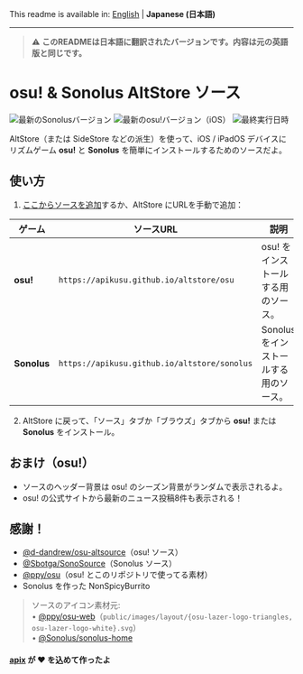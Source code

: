 This readme is available in: [English](README.md) | **Japanese (日本語)**

---

> ⚠️ **このREADMEは日本語に翻訳されたバージョンです。内容は元の英語版と同じです。**

# osu! & Sonolus AltStore ソース

![最新のSonolusバージョン](https://img.shields.io/badge/dynamic/json?url=https%3A%2F%2Fapikusu.github.io%2Faltstore%2Fsonolus&query=apps%5B0%5D.versions%5B0%5D.marketingVersion&label=Sonolusのバージョン)
![最新のosu!バージョン（iOS）](https://img.shields.io/badge/dynamic/json?url=https%3A%2F%2Fapikusu.github.io%2Faltstore%2Fosu&query=apps%5B0%5D.versions%5B0%5D.buildVersion&label=osu!のバージョン&color=F964A7)
![最終実行日時](https://img.shields.io/badge/dynamic/json?url=https%3A%2F%2Fapi.github.com%2Frepositories%2F973253992%2Factions%2Fworkflows%2F158497856%2Fruns%3Fstatus%3Dcompleted%26per_page%3D1&query=%24.workflow_runs%5B0%5D.updated_at&label=最終実行日時&color=dark_green)

AltStore（または SideStore などの派生）を使って、iOS / iPadOS デバイスにリズムゲーム **osu!** と **Sonolus** を簡単にインストールするためのソースだよ。

## 使い方

1. [ここからソースを追加](https://apikusu.github.io/altstore)するか、AltStore にURLを手動で追加：

| ゲーム      | ソースURL                                    | 説明                                   |
| ----------- | -------------------------------------------- | -------------------------------------- |
| **osu!**    | `https://apikusu.github.io/altstore/osu`     | osu! をインストールする用のソース。    |
| **Sonolus** | `https://apikusu.github.io/altstore/sonolus` | Sonolus をインストールする用のソース。 |

2. AltStore に戻って、「ソース」タブか「ブラウズ」タブから **osu!** または **Sonolus** をインストール。

## おまけ（osu!）

- ソースのヘッダー背景は osu! のシーズン背景がランダムで表示されるよ。
- osu! の公式サイトから最新のニュース投稿8件も表示される！

## 感謝！

- [@d-dandrew/osu-altsource](https://github.com/d-dandrew/osu-altsource)（osu! ソース）
- [@Sbotga/SonoSource](https://github.com/Sbotga/SonoSource)（Sonolus ソース）
- [@ppy/osu](https://github.com/ppy/osu)（osu! とこのリポジトリで使ってる素材）
- Sonolus を作った NonSpicyBurrito

> ソースのアイコン素材元:  
> • [@ppy/osu-web](https://github.com/ppy/osu-web)（`public/images/layout/{osu-lazer-logo-triangles, osu-lazer-logo-white}.svg`）  
> • [@Sonolus/sonolus-home](https://github.com/Sonolus/sonolus-home)

#### [apix](https://github.com/apix0n/) が ❤️ を込めて作ったよ
